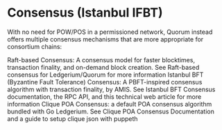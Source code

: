 Consensus (Istanbul IFBT)
=========================

With no need for POW/POS in a permissioned network, Quorum instead
offers multiple consensus mechanisms that are more appropriate for
consortium chains:

Raft-based Consensus: A consensus model for faster blocktimes,
transaction finality, and on-demand block creation. See Raft-based
consensus for Ledgerium/Quorum for more information Istanbul BFT
(Byzantine Fault Tolerance) Consensus: A PBFT-inspired consensus
algorithm with transaction finality, by AMIS. See Istanbul BFT Consensus
documentation, the RPC API, and this technical web article for more
information Clique POA Consensus: a default POA consensus algorithm
bundled with Go Ledgerium. See Clique POA Consensus Documentation and a
guide to setup clique json with puppeth
